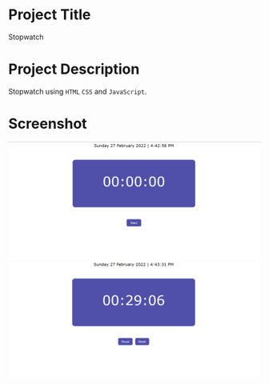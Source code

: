 # Project Title
Stopwatch


# Project Description
Stopwatch using `HTML` `CSS` and `JavaScript`.

# Screenshot

![App Screenshot](img/img1.png)
![App Screenshot](img/img2.png)

